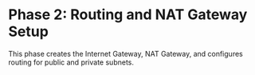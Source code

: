 # Phase 2: Routing and NAT Gateway Setup
This phase creates the Internet Gateway, NAT Gateway, and configures routing for public and private subnets.
